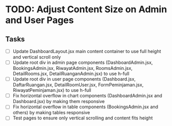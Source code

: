 # TODO: Adjust Content Size on Admin and User Pages

## Tasks
- [ ] Update DashboardLayout.jsx main content container to use full height and vertical scroll only
- [ ] Update root div in admin page components (DashboardAdmin.jsx, BookingsAdmin.jsx, RiwayatAdmin.jsx, RoomsAdmin.jsx, DetailRooms.jsx, DetailRuanganAdmin.jsx) to use h-full
- [ ] Update root div in user page components (Dashboard.jsx, DaftarRuangan.jsx, DetailRoomUser.jsx, FormPeminjaman.jsx, RiwayatPeminjaman.jsx) to use h-full
- [ ] Fix horizontal overflow in chart components (DashboardAdmin.jsx and Dashboard.jsx) by making them responsive
- [ ] Fix horizontal overflow in table components (BookingsAdmin.jsx and others) by making tables responsive
- [ ] Test pages to ensure only vertical scrolling and content fits height
